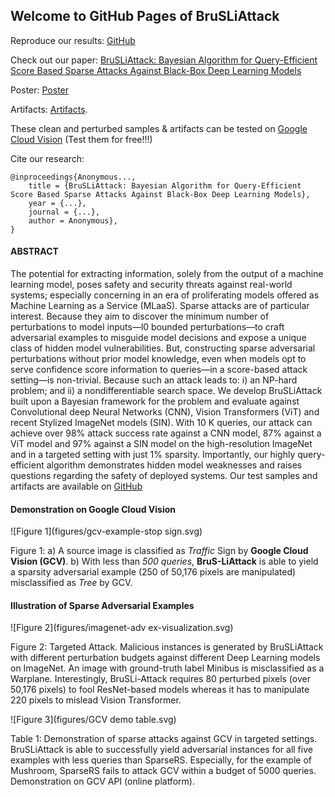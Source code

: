 ## Welcome to GitHub Pages of BruSLiAttack

Reproduce our results: [GitHub](https://github.com/BruSLiAttack/BruSLiAttack.github.io)

Check out our paper: [BruSLiAttack: Bayesian Algorithm for Query-Efficient Score Based Sparse Attacks Against Black-Box Deep Learning Models](https://...)

Poster: [Poster](...)

Artifacts: [Artifacts](https://github.com/BruSLiAttack/BruSLiAttack.github.io/tree/main/artifacts). 

These clean and perturbed samples & artifacts can be tested on [Google Cloud Vision](https://cloud.google.com/vision) (Test them for free!!!)

Cite our research: 
```
@inproceedings{Anonymous...,
    title = {BruSLiAttack: Bayesian Algorithm for Query-Efficient Score Based Sparse Attacks Against Black-Box Deep Learning Models},
    year = {...},
    journal = {...},
    author = Anonymous},
}
```

#### ABSTRACT

The potential for extracting information, solely from the output of a machine learning model, poses safety and security threats against real-world systems; especially concerning in an era of proliferating models offered as Machine Learning as a Service (MLaaS). Sparse attacks are of particular interest. Because they aim to discover the minimum number of perturbations to model inputs—l0 bounded perturbations—to craft adversarial examples to misguide model decisions and expose a unique class of hidden model vulnerabilities. But, constructing sparse adversarial perturbations without prior model knowledge, even when models opt to serve confidence score information to queries—in a score-based attack setting—is non-trivial. Because such an attack leads to: i) an NP-hard problem; and ii) a nondifferentiable search space. We develop BruSLiAttack built upon a Bayesian framework for the problem and evaluate against Convolutional deep Neural Networks (CNN), Vision Transformers (ViT) and recent Stylized ImageNet models (SIN). With 10 K queries, our attack can achieve over 98% attack success rate against a CNN model, 87% against a ViT model and 97% against a SIN model on the high-resolution ImageNet and in a targeted setting with just 1% sparsity. Importantly, our highly query-efficient algorithm demonstrates hidden model weaknesses and raises questions regarding the safety of deployed systems. Our test samples and artifacts are available on [GitHub](https://github.com/BruSLiAttack/BruSLiAttack.github.io)

#### Demonstration on Google Cloud Vision
![Figure 1](figures/gcv-example-stop sign.svg)

Figure 1: a) A source image is classified as _Traffic_ Sign by __Google Cloud Vision (GCV)__. b) With less than _500 queries_, __BruS-LiAttack__ is able to yield a sparsity adversarial example (250 of 50,176 pixels are manipulated) misclassified as _Tree_ by GCV.

#### Illustration of Sparse Adversarial Examples

![Figure 2](figures/imagenet-adv ex-visualization.svg)

Figure  2: Targeted Attack. Malicious instances is generated by BruSLiAttack with different perturbation budgets against different Deep Learning models on ImageNet. An image with ground-truth label Minibus is misclassified as a Warplane. Interestingly, BruSLi-Attack requires 80 perturbed pixels (over 50,176 pixels) to fool ResNet-based models whereas it has to manipulate 220 pixels to mislead Vision Transformer.

![Figure 3](figures/GCV demo table.svg)

Table 1: Demonstration of sparse attacks against GCV in targeted settings. BruSLiAttack is able to successfully yield adversarial instances for all five examples with less queries than SparseRS. Especially, for the example of Mushroom, SparseRS fails to attack GCV within a budget of 5000 queries. Demonstration on GCV API (online platform).

